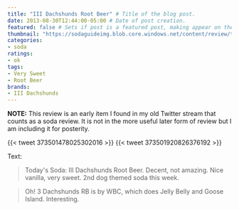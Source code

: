 ```yaml
---
title: "III Dachshunds Root Beer" # Title of the blog post.
date: 2013-08-30T12:44:00-05:00 # Date of post creation.
featured: false # Sets if post is a featured post, making appear on the home page side bar.
thumbnail: "https://sodaguideimg.blob.core.windows.net/content/review/thumbs/iii-dachshunds-root-beer.jpg" # Sets thumbnail image appearing inside card on homepage.
categories:
- soda
ratings:
- ok
tags:
- Very Sweet
- Root Beer
brands:
- III Dachshunds
---
```


**NOTE:** This review is an early item I found in my old Twitter stream that counts as a soda review. It is not in the more useful later form of review but I am including it for posterity.

{{< tweet 373501478025302016 >}}
{{< tweet 373501920826376192 >}}

Text:
> Today's Soda: III Dachshunds Root Beer. Decent, not amazing. Nice vanilla, very sweet. 2nd dog themed soda this week.

> Oh! 3 Dachshunds RB is by WBC, which does Jelly Belly and Goose Island. Interesting.
